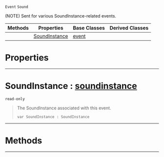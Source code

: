  `Event` `Sound`



(NOTE) Sent for various SoundInstance-related events.

|Methods|Properties|Base Classes|Derived Classes|
|---|---|---|---|
| |[ SoundInstance](https://plasmaengine.github.io/PlasmaDocs/Plasma1/C++/code_reference/class_reference/soundinstanceevent.markdown#soundinstance-plasma-engin)|[event](https://plasmaengine.github.io/PlasmaDocs/Plasma1/C++/code_reference/class_reference/event.markdown)| |


 #  Properties


---  
 #  SoundInstance : [soundinstance](https://plasmaengine.github.io/PlasmaDocs/Plasma1/C++/code_reference/class_reference/soundinstance.markdown)

 `read-only`

> The SoundInstance associated with this event.
> ``` lang=cpp, name=Lightning
> var SoundInstance : SoundInstance


---  
 #  Methods


---  
 

 
